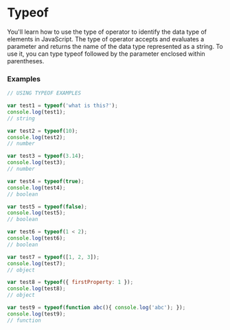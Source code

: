 # Typeof
You'll learn how to use the type of operator to identify the data type of elements in JavaScript. The type of operator accepts and evaluates a parameter and returns the name of the data type represented as a string. To use it, you can type typeof followed by the parameter enclosed within parentheses.

### Examples

```js
// USING TYPEOF EXAMPLES

var test1 = typeof('what is this?');
console.log(test1);
// string

var test2 = typeof(10);
console.log(test2);
// number

var test3 = typeof(3.14);
console.log(test3);
// number

var test4 = typeof(true);
console.log(test4);
// boolean

var test5 = typeof(false);
console.log(test5);
// boolean

var test6 = typeof(1 < 2);
console.log(test6);
// boolean

var test7 = typeof([1, 2, 3]);
console.log(test7);
// object

var test8 = typeof({ firstProperty: 1 });
console.log(test8);
// object

var test9 = typeof(function abc(){ console.log('abc'); });
console.log(test9);
// function
```


